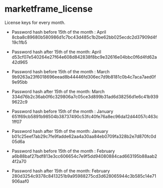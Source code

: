 # marketframe_license
License keys for every month.



* Password hash before 15th of the month : April 8cba8c89680b580986d1c7bc43d485c1b2be62bb025ecdc2d37909d4f19c1fb5

* Password hash after 15th of the month: April d53cf07e540264e27f64e608d842838f8bc9e32616e04bbc0f6d4fd62a42d965



* Password hash before 15th of the month : March 9b9263a23f6018696eead8b44446fd306ec7d9b8181c0b4c7aca7aed0f9e95bb
* Password hash after 15th of the month: March 334d76b2c36ab0f6c329806a7c05ce3d899b31ad6d38256d1e6c41b9399622c9



* Password hash before 15th of the month : January 651f69cb5891b98504b38737490c53fc40fe76a8ec96da12d44057c463c1ff07
* Password hash after 15th of the month: January b01c25eef7ab29c7fe9fadde62aa4a30aa84eb0709fa328b2e7d870fc0d05d6a

* Password hash before 15th of the month : February a6b88baf27bdf813e3cc606654c7e9f5dd94080884cad663195b88aab24f2a70
* Password hash after 15th of the month: February 280d3254c9378c8413251b9a95988275cd3d628065944c3b585c14e71906aaf0


